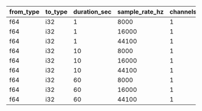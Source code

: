 | from_type   | to_type   |   duration_sec |   sample_rate_hz |   channels |   min_time_ns |   median_time_ns |   max_time_ns | time_unit   |
|-------------|-----------|----------------|------------------|------------|---------------|------------------|---------------|-------------|
| f64         | i32       |              1 |             8000 |          1 |       0.1895  |          0.18973 |       0.18994 | ps          |
| f64         | i32       |              1 |            16000 |          1 |       0.18913 |          0.18941 |       0.18967 | ps          |
| f64         | i32       |              1 |            44100 |          1 |       0.18996 |          0.19026 |       0.19058 | ps          |
| f64         | i32       |             10 |             8000 |          1 |       0.18778 |          0.18803 |       0.18832 | ps          |
| f64         | i32       |             10 |            16000 |          1 |       0.18704 |          0.18708 |       0.18714 | ps          |
| f64         | i32       |             10 |            44100 |          1 |       0.18704 |          0.18708 |       0.18714 | ps          |
| f64         | i32       |             60 |             8000 |          1 |       0.18705 |          0.1871  |       0.18715 | ps          |
| f64         | i32       |             60 |            16000 |          1 |       0.18703 |          0.18704 |       0.18705 | ps          |
| f64         | i32       |             60 |            44100 |          1 |       0.18703 |          0.18705 |       0.18708 | ps          |